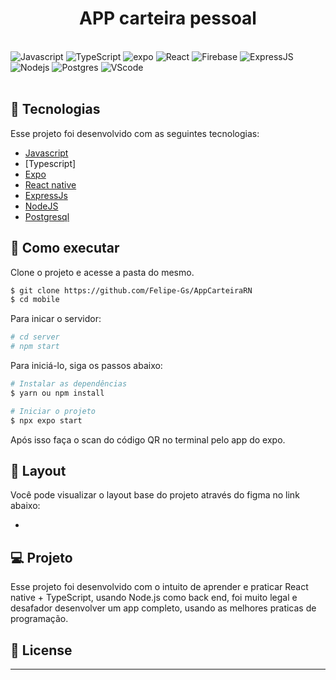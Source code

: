 <div align="center">
  <h1> APP carteira pessoal </h1>
</div>
<br/>
<div align="flex-start">
  <img src="https://img.shields.io/badge/javascript-%23323330.svg?style=for-the-badge&logo=javascript&logoColor=yellow" alt="Javascript"/>
  
  <img src="https://img.shields.io/badge/typescript-%23323330.svg?style=for-the-badge&logo=javascript&logoColor=yellow" alt="TypeScript"/>
  
  <img src="https://img.shields.io/badge/expo-%23323330.svg?style=for-the-badge&logo=expo&logoColor=white" alt="expo"/>

  <img src="https://img.shields.io/badge/reactnative-%23323330.svg?style=for-the-badge&logo=react&logoColor=%2361DAFB" alt="React"/>

  <img src="https://img.shields.io/badge/firebase-%23323330.svg?style=for-the-badge&logo=firebase" alt="Firebase"/>

  <img src="https://img.shields.io/badge/express.js-%23323330.svg?style=for-the-badge&logo=express&logoColor=%2361DAFB" alt="ExpressJS"/>

  <img src="https://img.shields.io/badge/node.js-%23323330?style=for-the-badge&logo=node.js&logoColor=green" alt="Nodejs"/>

  <img src="https://img.shields.io/badge/postgres-%23323330.svg?style=for-the-badge&logo=postgresql&logoColor=blue" alt="Postgres"/>

  <img src="https://img.shields.io/badge/Visual%20Studio%20Code-%23323330.svg?style=for-the-badge&logo=visual-studio-code&logoColor=blue" alt="VScode"/>

</div>

<br>

## 🧪 Tecnologias

Esse projeto foi desenvolvido com as seguintes tecnologias:

- [Javascript](https://www.ecma-international.org/)
- [Typescript]
- [Expo](https://expo.dev/)
- [React native](https://reactnative.dev/)
- [ExpressJs](https://expressjs.com/)
- [NodeJS](https://nodejs.org/)
- [Postgresql](https://www.postgresql.org/)

## 🚀 Como executar

Clone o projeto e acesse a pasta do mesmo.

```bash
$ git clone https://github.com/Felipe-Gs/AppCarteiraRN
$ cd mobile
```
Para inicar o servidor:
```bash
# cd server
# npm start
```

Para iniciá-lo, siga os passos abaixo:

```bash
# Instalar as dependências
$ yarn ou npm install

# Iniciar o projeto
$ npx expo start
```

Após isso faça o scan do código QR no terminal pelo app do expo.

## 🔖 Layout

Você pode visualizar o layout base do projeto através do figma no link abaixo:

-

## 💻 Projeto

Esse projeto foi desenvolvido com o intuito de aprender e praticar React native + TypeScript, usando Node.js como back end, foi muito legal e desafador desenvolver um app completo, usando as melhores praticas de programação.

## 📝 License



---
